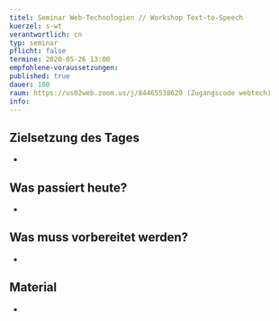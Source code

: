 ```yaml
---
titel: Seminar Web-Technologien // Workshop Text-to-Speech
kuerzel: s-wt
verantwortlich: cn
typ: seminar
pflicht: false
termine: 2020-05-26 13:00
empfohlene-voraussetzungen: 
published: true
dauer: 180
raum: https://us02web.zoom.us/j/84465538620 (Zugangscode webtech)
info: 
---
```



## Zielsetzung des Tages
-

## Was passiert heute?
-

## Was muss vorbereitet werden?
-

## Material
-